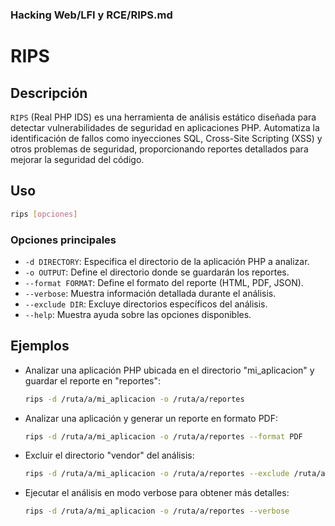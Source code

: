 ### **Hacking Web/LFI y RCE/RIPS.md**

# RIPS

## Descripción

`RIPS` (Real PHP IDS) es una herramienta de análisis estático diseñada para detectar vulnerabilidades de seguridad en aplicaciones PHP. Automatiza la identificación de fallos como inyecciones SQL, Cross-Site Scripting (XSS) y otros problemas de seguridad, proporcionando reportes detallados para mejorar la seguridad del código.

## Uso

```bash
rips [opciones]
```

### Opciones principales

- `-d DIRECTORY`: Especifica el directorio de la aplicación PHP a analizar.
- `-o OUTPUT`: Define el directorio donde se guardarán los reportes.
- `--format FORMAT`: Define el formato del reporte (HTML, PDF, JSON).
- `--verbose`: Muestra información detallada durante el análisis.
- `--exclude DIR`: Excluye directorios específicos del análisis.
- `--help`: Muestra ayuda sobre las opciones disponibles.

## Ejemplos

- Analizar una aplicación PHP ubicada en el directorio "mi_aplicacion" y guardar el reporte en "reportes":
  
  ```bash
  rips -d /ruta/a/mi_aplicacion -o /ruta/a/reportes
  ```

- Analizar una aplicación y generar un reporte en formato PDF:
  
  ```bash
  rips -d /ruta/a/mi_aplicacion -o /ruta/a/reportes --format PDF
  ```

- Excluir el directorio "vendor" del análisis:
  
  ```bash
  rips -d /ruta/a/mi_aplicacion -o /ruta/a/reportes --exclude /ruta/a/mi_aplicacion/vendor
  ```

- Ejecutar el análisis en modo verbose para obtener más detalles:
  
  ```bash
  rips -d /ruta/a/mi_aplicacion -o /ruta/a/reportes --verbose
  ```
